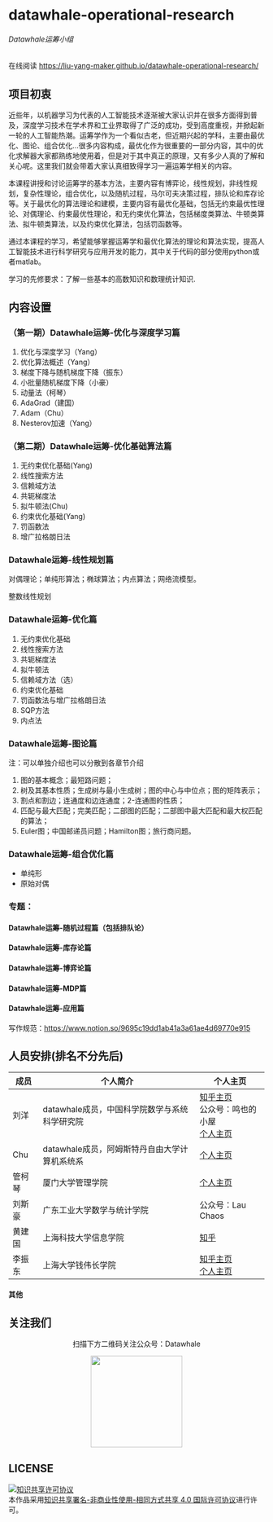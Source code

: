 # datawhale-operational-research
###### Datawhale运筹小组

在线阅读 https://liu-yang-maker.github.io/datawhale-operational-research/

## 项目初衷

近些年，以机器学习为代表的人工智能技术逐渐被大家认识并在很多方面得到普及，深度学习技术在学术界和工业界取得了广泛的成功，受到高度重视，并掀起新一轮的人工智能热潮。运筹学作为一个看似古老，但近期兴起的学科，主要由最优化、图论、组合优化...很多内容构成，最优化作为很重要的一部分内容，其中的优化求解器大家都熟练地使用着，但是对于其中真正的原理，又有多少人真的了解和关心呢。这里我们就会带着大家认真细致得学习一遍运筹学相关的内容。

本课程讲授和讨论运筹学的基本方法，主要内容有博弈论，线性规划，非线性规划，复杂性理论，组合优化，以及随机过程，马尔可夫决策过程，排队论和库存论等。关于最优化的算法理论和建模，主要内容有最优化基础，包括无约束最优性理论、对偶理论、约束最优性理论，和无约束优化算法，包括梯度类算法、牛顿类算法、拟牛顿类算法，以及约束优化算法，包括罚函数等。

通过本课程的学习，希望能够掌握运筹学和最优化算法的理论和算法实现，提高人工智能技术进行科学研究与应用开发的能力，其中关于代码的部分使用python或者matlab。

学习的先修要求：了解一些基本的高数知识和数理统计知识.



## 内容设置

### （第一期）Datawhale运筹-优化与深度学习篇

1. 优化与深度学习（Yang）
1. 优化算法概述（Yang）
2. 梯度下降与随机梯度下降（振东）
3. 小批量随机梯度下降（小豪）
4. 动量法（柯琴）
5. AdaGrad（建国）
8. Adam（Chu）
8. Nesterov加速（Yang）



### （第二期）Datawhale运筹-优化基础算法篇

1. 无约束优化基础(Yang)
2. 线性搜索方法
3. 信赖域方法
4. 共轭梯度法
5. 拟牛顿法(Chu)
6. 约束优化基础(Yang)
7. 罚函数法
8. 增广拉格朗日法



### Datawhale运筹-线性规划篇

对偶理论；单纯形算法；椭球算法；内点算法；网络流模型。

整数线性规划

### Datawhale运筹-优化篇

1. 无约束优化基础
2. 线性搜索方法
4. 共轭梯度法
5. 拟牛顿法
5. 信赖域方法（选）
5. 约束优化基础
7. 罚函数法与增广拉格朗日法
8. SQP方法
9. 内点法

### Datawhale运筹-图论篇

注：可以单独介绍也可以分散到各章节介绍

1. 图的基本概念；最短路问题；
2. 树及其基本性质；生成树与最小生成树；图的中心与中位点；图的矩阵表示；
3. 割点和割边；连通度和边连通度；2-连通图的性质；
4. 匹配与最大匹配；完美匹配；二部图的匹配；二部图中最大匹配和最大权匹配的算法；
5. Euler图；中国邮递员问题；Hamilton图；旅行商问题。

### Datawhale运筹-组合优化篇

- 单纯形
- 原始对偶



### 专题：

#### Datawhale运筹-随机过程篇（包括排队论）

#### Datawhale运筹-库存论篇

#### Datawhale运筹-博弈论篇

#### Datawhale运筹-MDP篇

#### Datawhale运筹-应用篇



写作规范：https://www.notion.so/9695c19dd1ab41a3a61ae4d69770e915

## 人员安排(排名不分先后)

| 成员   | 个人简介                                      | 个人主页                                                     |
| ------ | --------------------------------------------- | ------------------------------------------------------------ |
| 刘洋   | datawhale成员，中国科学院数学与系统科学研究院 | [知乎主页](https://www.zhihu.com/people/ming-ren-19-34)<br />公众号：鸣也的小屋<br />[个人主页](https://liu-yang-maker.github.io/Liu.Y/) |
| Chu    | datawhale成员，阿姆斯特丹自由大学计算机系统系 | [个人主页](http://www.chuxiaoyu.cn)                          |
| 管柯琴 | 厦门大学管理学院                              | [个人主页](https://www.yangsuoly.com/)                       |
| 刘斯豪 | 广东工业大学数学与统计学院                    | 公众号：Lau Chaos                                            |
| 黄建国 | 上海科技大学信息学院                          | [知乎](https://www.zhihu.com/people/ding-jian-cai-niao-91)   |
| 李振东 | 上海大学钱伟长学院                                |[知乎主页](https://www.zhihu.com/people/li-zhen-dong-50-19) <br />[个人主页](https://dmax13.ltd)                            |

#### 其他



## 关注我们

<div align=center>
<p>扫描下方二维码关注公众号：Datawhale</p>
<img src="https://raw.githubusercontent.com/datawhalechina/pumpkin-book/master/res/qrcode.jpeg" width = "180" height = "180">
</div>

## LICENSE

<a rel="license" href="http://creativecommons.org/licenses/by-nc-sa/4.0/"><img alt="知识共享许可协议" style="border-width:0" src="https://img.shields.io/badge/license-CC%20BY--NC--SA%204.0-lightgrey" /></a><br />本作品采用<a rel="license" href="http://creativecommons.org/licenses/by-nc-sa/4.0/">知识共享署名-非商业性使用-相同方式共享 4.0 国际许可协议</a>进行许可。
